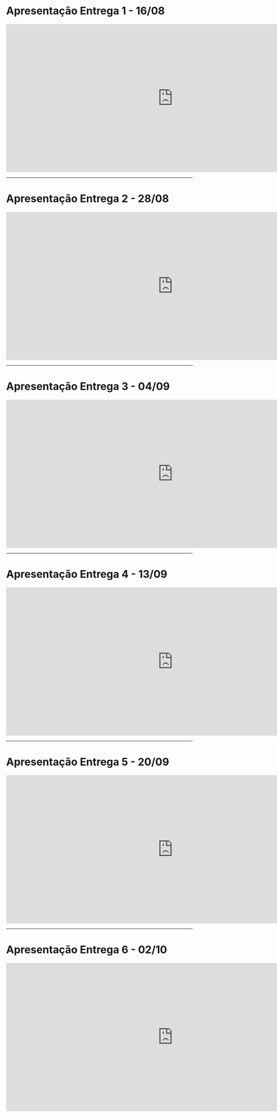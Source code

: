 # Apresentação Entrega 1 - 16/08
<iframe width="900" height="400" src="https://www.youtube.com/embed/hyyGsW1n-vs" title="YouTube video player" frameborder="0" allow="accelerometer; autoplay; clipboard-write; encrypted-media; gyroscope; picture-in-picture" allowfullscreen></iframe>

---

# Apresentação Entrega 2 - 28/08
<iframe width="900" height="400" src="https://www.youtube.com/embed/VDGAoyBFmrs" title="YouTube video player" frameborder="0" allow="accelerometer; autoplay; clipboard-write; encrypted-media; gyroscope; picture-in-picture" allowfullscreen></iframe>

---

# Apresentação Entrega 3 - 04/09
<iframe width="900" height="400" src="https://www.youtube.com/embed/01Kf_FgTMzQ" title="YouTube video player" frameborder="0" allow="accelerometer; autoplay; clipboard-write; encrypted-media; gyroscope; picture-in-picture" allowfullscreen></iframe>

---

# Apresentação Entrega 4 - 13/09
<iframe width="900" height="400" src="https://www.youtube.com/embed/UpycGUsc9oc" title="YouTube video player" frameborder="0" allow="accelerometer; autoplay; clipboard-write; encrypted-media; gyroscope; picture-in-picture" allowfullscreen></iframe>

---

# Apresentação Entrega 5 - 20/09

<iframe width="900" height="400" src="https://www.youtube.com/embed/Cnb_p5zUbH4" title="YouTube video player" frameborder="0" allow="accelerometer; autoplay; clipboard-write; encrypted-media; gyroscope; picture-in-picture" allowfullscreen></iframe>

---

# Apresentação Entrega 6 - 02/10

<iframe width="900" height="400" src="https://www.youtube.com/embed/ZvsGeoISJPo" title="YouTube video player" frameborder="0" allow="accelerometer; autoplay; clipboard-write; encrypted-media; gyroscope; picture-in-picture" allowfullscreen></iframe>